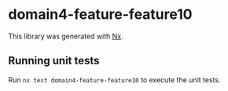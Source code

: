 # domain4-feature-feature10

This library was generated with [Nx](https://nx.dev).

## Running unit tests

Run `nx test domain4-feature-feature10` to execute the unit tests.
